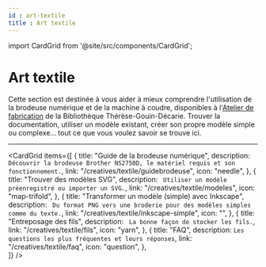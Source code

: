 ```yaml
---
id : art-textile
title : Art textile
---
```


import CardGrid from '@site/src/components/CardGrid';
 
# Art textile
 
Cette section est destinée à vous aider à mieux comprendre l'utilisation de la brodeuse numérique et de la machine à coudre, disponibles à l'[Atelier de fabrication](../espaces/ateliers.md) de la Bibliothèque Thérèse-Gouin-Décarie. Trouver la documentation, utiliser un modèle existant, créer son propre modèle simple ou complexe... tout ce que vous voulez savoir se trouve ici.
 
---
 
 
<CardGrid
  items={[
    {
      title: "Guide de la brodeuse numérique",
      description: `
      Découvrir la brodeuse Brother NS2750D, le matériel requis et son fonctionnement.`,
      link: "/creatives/textile/guidebrodeuse",
      icon: "needle",
    },
    {
      title: "Trouver des modèles SVG",
      description: `
      Utiliser un modèle préenregistré ou importer un SVG.`,
      link: "/creatives/textile/modeles",
      icon: "map-trifold",
    },
    {
      title: "Transformer un modèle (simple) avec Inkscape",
      description: `
      Du format PNG vers une broderie pour des modèles simples comme du texte.`,
      link: "/creatives/textile/inkscape-simple",
      icon: "",
    },
   {
      title: "Entreposage des fils",
      description: ` La bonne façon de stocker les fils.`,
      link: "/creatives/textile/fils",
      icon: "yarn",
    },
  {
      title: "FAQ",
      description: `Les questions les plus fréquentes et leurs réponses`,
      link: "/creatives/textile/faq",
      icon: "question",
    },  
  ]}
/>
<!--  

     {
      title: "Transformer un modèle (complexe) avec Inkscape",
      description: `
      Du format PNG vers une broderie pour des finitions plus soignées.`,
      link: "à insérer",
      icon: "",
      }, -->